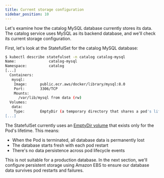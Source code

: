 ```yaml
---
title: Current storage configuration
sidebar_position: 10
---
```


Let's examine how the catalog MySQL database currently stores its data. The catalog service uses MySQL as its backend database, and we'll check its current storage configuration.

First, let's look at the StatefulSet for the catalog MySQL database:

```bash
$ kubectl describe statefulset -n catalog catalog-mysql
Name:               catalog-mysql
Namespace:          catalog
[...]
  Containers:
   mysql:
    Image:      public.ecr.aws/docker/library/mysql:8.0
    Port:       3306/TCP
    Mounts:
      /var/lib/mysql from data (rw)
  Volumes:
   data:
    Type:       EmptyDir (a temporary directory that shares a pod's lifetime)
[...]
```

The StatefulSet currently uses an [EmptyDir volume](https://kubernetes.io/docs/concepts/storage/volumes/#emptydir) that exists only for the Pod's lifetime. This means:

- When the Pod is terminated, all database data is permanently lost
- The database starts fresh with each pod restart
- There's no data persistence across pod lifecycle events

This is not suitable for a production database. In the next section, we'll configure persistent storage using Amazon EBS to ensure our database data survives pod restarts and failures.
